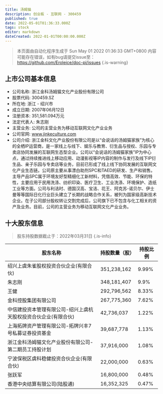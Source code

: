 ```yaml
---
title: 汤姆猫
description: 创业板 - 互联网 - 300459
published: true
date: 2022-05-01T01:36:33.000Z
tags: stock
editor: markdown
dateCreated: 2022-01-01T00:00:00.000Z
---
```


> 本页面由自动化程序生成于 Sun May 01 2022 01:36:33 GMT+0800
> 内容可能存在错误，如有bug请提交issue至：https://github.com/Eroleice/doc-pi/issues
{.is-warning}

## 上市公司基本信息
- 公司名称: 浙江金科汤姆猫文化产业股份有限公司
- 股票代码: 300459.SZ
- 所在地: 浙江 - 绍兴市
- 成立日期: 2007年06月12日
- 注册资本: 351,581.094万元
- 法定代表人: 朱志刚
- 主营业务: 公司的主营业务为移动互联网文化产业业务
- 公司官网: www.jinkeculture.com
- 公司介绍: 浙江金科文化产业股份有限公司是以“会说话的汤姆猫家族”为核心的全栖IP运营商，是一家线上与线下、娱乐与教育、衍生品与授权、乐园与专卖店协同发展的互联网生态型企业。公司以“会说话的汤姆猫家族”IP为中心点，通过持续推进线上移动应用、动漫影视等IP内容的制作与发行及线下IP衍生品、亲子乐园与专卖店等业务，目前已形成了线上线下协同发展的互联网文化产业生态链。公司原主要从事漂白助剂SPC和TAED的研发、生产和销售。主导产品SPC属于环境友好型精细化工新材料，凭借高效、节能、环保的特性，主要应用于民用洗涤、纺织印染、医疗卫生、工业洗涤、环境保护、造纸工业等方面。公司与利洁时、德国汉高、宝洁、花王、阿克苏-诺贝尔、伊士曼等等国际日化行业巨头建立了长期的战略合作关系，被列为国家级高新技术企业。在子公司部分股权转让交割完成后，公司旗下已不包含与化工相关的资产及业务。目前，公司的主营业务为移动互联网文化产业业务。


## 十大股东信息
> 股东持股数据截止于：2022年03月31日
{.is-info}

| 股东名称 | 持股数量（股） | 持股比例 |
| --- | --- | --- |
| 绍兴上虞朱雀股权投资合伙企业(有限合伙) | 351,238,162 | 9.99% |
| 朱志刚 | 348,181,407 | 9.9% |
| 王健 | 292,796,562 | 8.33% |
| 金科控股集团有限公司 | 267,775,360 | 7.62% |
| 中信建投资本管理有限公司-绍兴上虞杭天股权投资合伙企业(有限合伙) | 42,736,037 | 1.22% |
| 上海拓牌资产管理有限公司-拓牌兴丰7号私募证券投资基金 | 39,687,778 | 1.13% |
| 浙江金科汤姆猫文化产业股份有限公司-第二期员工持股计划 | 37,916,000 | 1.08% |
| 宁波保税区虞科稳健投资合伙企业(有限合伙) | 22,000,000 | 0.63% |
| 张跃军 | 16,800,000 | 0.48% |
| 香港中央结算有限公司(陆股通) | 16,352,325 | 0.47% |





